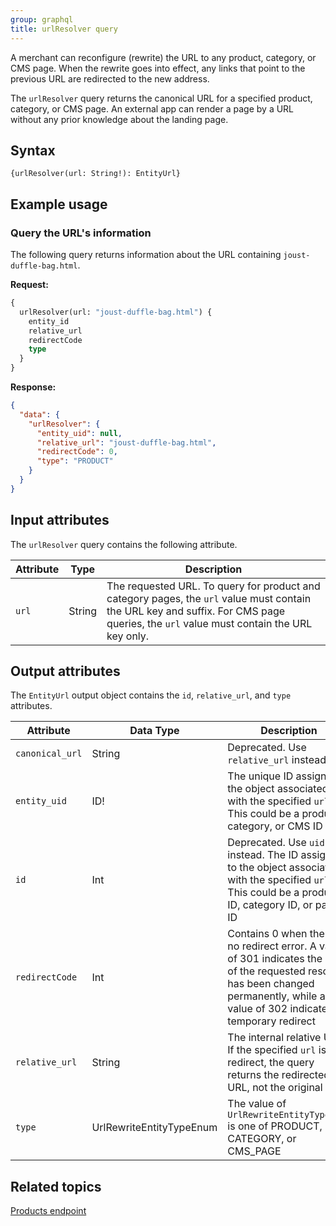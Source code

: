 ```yaml
---
group: graphql
title: urlResolver query
---
```


A merchant can reconfigure (rewrite) the URL to any product, category, or CMS page. When the rewrite goes into effect, any links that point to the previous URL are redirected to the new address.

The `urlResolver` query returns the canonical URL for a specified product, category, or CMS page. An external app can render a page by a URL without any prior knowledge about the landing page.

## Syntax

`{urlResolver(url: String!): EntityUrl}`

## Example usage

### Query the URL's information

The following query returns information about the URL containing `joust-duffle-bag.html`.

**Request:**

```graphql
{
  urlResolver(url: "joust-duffle-bag.html") {
    entity_id
    relative_url
    redirectCode
    type
  }
}
```

**Response:**

```json
{
  "data": {
    "urlResolver": {
      "entity_uid": null,
      "relative_url": "joust-duffle-bag.html",
      "redirectCode": 0,
      "type": "PRODUCT"
    }
  }
}
```

## Input attributes

The `urlResolver` query contains the following attribute.

Attribute | Type | Description
--- | --- | ---
`url` | String | The requested URL. To query for product and category pages, the `url` value must contain the URL key and suffix. For CMS page queries, the `url` value must contain the URL key only.

## Output attributes

The `EntityUrl` output object contains the `id`, `relative_url`, and `type` attributes.

Attribute |  Data Type | Description
--- | --- | ---
`canonical_url` | String | Deprecated. Use `relative_url` instead
`entity_uid` | ID! | The unique ID assigned to the object associated with the specified `url`. This could be a product, category, or CMS ID
`id` | Int | Deprecated. Use `uid` instead. The ID assigned to the object associated with the specified `url`. This could be a product ID, category ID, or page ID
`redirectCode` | Int | Contains 0 when there is no redirect error. A value of 301 indicates the URL of the requested resource has been changed permanently, while a value of 302 indicates a temporary redirect
`relative_url` | String | The internal relative URL. If the specified  `url` is a redirect, the query returns the redirected URL, not the original
`type` | UrlRewriteEntityTypeEnum | The value of `UrlRewriteEntityTypeEnum` is one of PRODUCT, CATEGORY, or CMS_PAGE

## Related topics

[Products endpoint]({{page.baseurl}}/graphql/queries/products.html)
